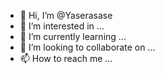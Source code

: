 - 👋 Hi, I’m @Yaserasase
- 👀 I’m interested in ...
- 🌱 I’m currently learning ...
- 💞️ I’m looking to collaborate on ...
- 📫 How to reach me ...

<!---
Yaserasase/Yaserasase is a ✨ special ✨ repository because its `README.md` (this file) appears on your GitHub profile.
You can click the Preview link to take a look at your changes.
--->
